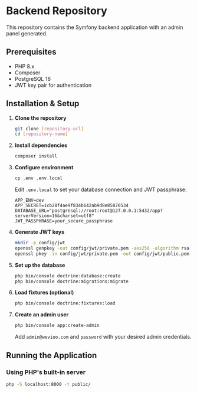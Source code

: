 # Backend Repository

This repository contains the Symfony backend application with an admin panel generated.

## Prerequisites

- PHP 8.x
- Composer
- PostgreSQL 16
- JWT key pair for authentication

## Installation & Setup

1. **Clone the repository**
   ```bash
   git clone [repository-url]
   cd [repository-name]
   ```

2. **Install dependencies**
   ```bash
   composer install
   ```

3. **Configure environment**
   ```bash
   cp .env .env.local
   ```
   
   Edit `.env.local` to set your database connection and JWT passphrase:
   ```
   APP_ENV=dev
   APP_SECRET=1cb28f4ae9f834b642ab9d8e85870534
   DATABASE_URL="postgresql://root:root@127.0.0.1:5432/app?serverVersion=16&charset=utf8"
   JWT_PASSPHRASE=your_secure_passphrase
   ```

4. **Generate JWT keys**
   ```bash
   mkdir -p config/jwt
   openssl genpkey -out config/jwt/private.pem -aes256 -algorithm rsa -pkeyopt rsa_keygen_bits:4096
   openssl pkey -in config/jwt/private.pem -out config/jwt/public.pem -pubout
   ```

5. **Set up the database**
   ```bash
   php bin/console doctrine:database:create
   php bin/console doctrine:migrations:migrate
   ```

6. **Load fixtures (optional)**
   ```bash
   php bin/console doctrine:fixtures:load
   ```

7. **Create an admin user**
   ```bash
   php bin/console app:create-admin 
   ```
   Add `admin@wevioo.com` and `password` with your desired admin credentials.

## Running the Application

### Using PHP's built-in server
```bash
php -S localhost:8000 -t public/
```
